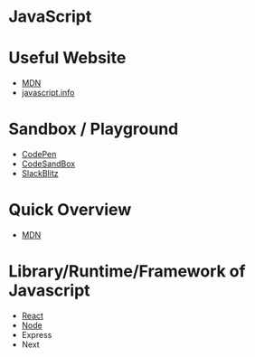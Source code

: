 # JavaScript

# Useful Website
- [MDN](https://developer.mozilla.org/en-US/docs/Web/JavaScript)
- [javascript.info](https://javascript.info/)

# Sandbox / Playground
- [CodePen](https://codepen.io/pen)
- [CodeSandBox](https://codesandbox.io/)
- [SlackBlitz](https://stackblitz.com/)

# Quick Overview
- [MDN](https://developer.mozilla.org/en-US/docs/Web/JavaScript/Language_Overview)

# Library/Runtime/Framework of Javascript
- [React](react.md)
- [Node](node.md)
- Express
- Next
